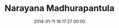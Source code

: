 ---
title: "Narayana Madhurapantula"
date: 2014-01-11 16:17:27 00:00
permalink: /narayana
twitter: ""
likes: [2036,2076]
id: 2122
gravatar: "http://www.gravatar.com/avatar/758d008a32c1b4c3dcada8620e74250d"
---